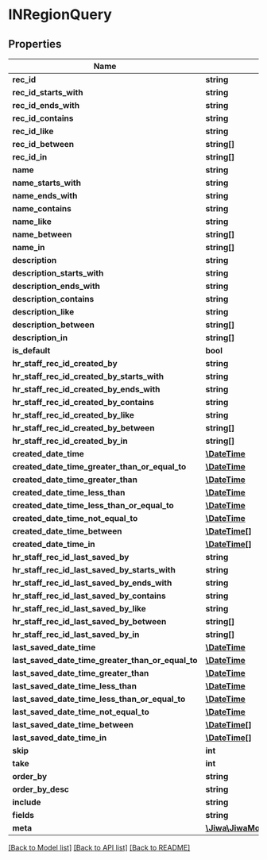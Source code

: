 # INRegionQuery

## Properties
Name | Type | Description | Notes
------------ | ------------- | ------------- | -------------
**rec_id** | **string** |  | [optional] 
**rec_id_starts_with** | **string** |  | [optional] 
**rec_id_ends_with** | **string** |  | [optional] 
**rec_id_contains** | **string** |  | [optional] 
**rec_id_like** | **string** |  | [optional] 
**rec_id_between** | **string[]** |  | [optional] 
**rec_id_in** | **string[]** |  | [optional] 
**name** | **string** |  | [optional] 
**name_starts_with** | **string** |  | [optional] 
**name_ends_with** | **string** |  | [optional] 
**name_contains** | **string** |  | [optional] 
**name_like** | **string** |  | [optional] 
**name_between** | **string[]** |  | [optional] 
**name_in** | **string[]** |  | [optional] 
**description** | **string** |  | [optional] 
**description_starts_with** | **string** |  | [optional] 
**description_ends_with** | **string** |  | [optional] 
**description_contains** | **string** |  | [optional] 
**description_like** | **string** |  | [optional] 
**description_between** | **string[]** |  | [optional] 
**description_in** | **string[]** |  | [optional] 
**is_default** | **bool** |  | [optional] 
**hr_staff_rec_id_created_by** | **string** |  | [optional] 
**hr_staff_rec_id_created_by_starts_with** | **string** |  | [optional] 
**hr_staff_rec_id_created_by_ends_with** | **string** |  | [optional] 
**hr_staff_rec_id_created_by_contains** | **string** |  | [optional] 
**hr_staff_rec_id_created_by_like** | **string** |  | [optional] 
**hr_staff_rec_id_created_by_between** | **string[]** |  | [optional] 
**hr_staff_rec_id_created_by_in** | **string[]** |  | [optional] 
**created_date_time** | [**\DateTime**](\DateTime.md) |  | [optional] 
**created_date_time_greater_than_or_equal_to** | [**\DateTime**](\DateTime.md) |  | [optional] 
**created_date_time_greater_than** | [**\DateTime**](\DateTime.md) |  | [optional] 
**created_date_time_less_than** | [**\DateTime**](\DateTime.md) |  | [optional] 
**created_date_time_less_than_or_equal_to** | [**\DateTime**](\DateTime.md) |  | [optional] 
**created_date_time_not_equal_to** | [**\DateTime**](\DateTime.md) |  | [optional] 
**created_date_time_between** | [**\DateTime[]**](\DateTime.md) |  | [optional] 
**created_date_time_in** | [**\DateTime[]**](\DateTime.md) |  | [optional] 
**hr_staff_rec_id_last_saved_by** | **string** |  | [optional] 
**hr_staff_rec_id_last_saved_by_starts_with** | **string** |  | [optional] 
**hr_staff_rec_id_last_saved_by_ends_with** | **string** |  | [optional] 
**hr_staff_rec_id_last_saved_by_contains** | **string** |  | [optional] 
**hr_staff_rec_id_last_saved_by_like** | **string** |  | [optional] 
**hr_staff_rec_id_last_saved_by_between** | **string[]** |  | [optional] 
**hr_staff_rec_id_last_saved_by_in** | **string[]** |  | [optional] 
**last_saved_date_time** | [**\DateTime**](\DateTime.md) |  | [optional] 
**last_saved_date_time_greater_than_or_equal_to** | [**\DateTime**](\DateTime.md) |  | [optional] 
**last_saved_date_time_greater_than** | [**\DateTime**](\DateTime.md) |  | [optional] 
**last_saved_date_time_less_than** | [**\DateTime**](\DateTime.md) |  | [optional] 
**last_saved_date_time_less_than_or_equal_to** | [**\DateTime**](\DateTime.md) |  | [optional] 
**last_saved_date_time_not_equal_to** | [**\DateTime**](\DateTime.md) |  | [optional] 
**last_saved_date_time_between** | [**\DateTime[]**](\DateTime.md) |  | [optional] 
**last_saved_date_time_in** | [**\DateTime[]**](\DateTime.md) |  | [optional] 
**skip** | **int** |  | [optional] 
**take** | **int** |  | [optional] 
**order_by** | **string** |  | [optional] 
**order_by_desc** | **string** |  | [optional] 
**include** | **string** |  | [optional] 
**fields** | **string** |  | [optional] 
**meta** | [**\Jiwa\JiwaModel\DictionaryStringString_**](DictionaryStringString_.md) |  | [optional] 

[[Back to Model list]](../README.md#documentation-for-models) [[Back to API list]](../README.md#documentation-for-api-endpoints) [[Back to README]](../README.md)


